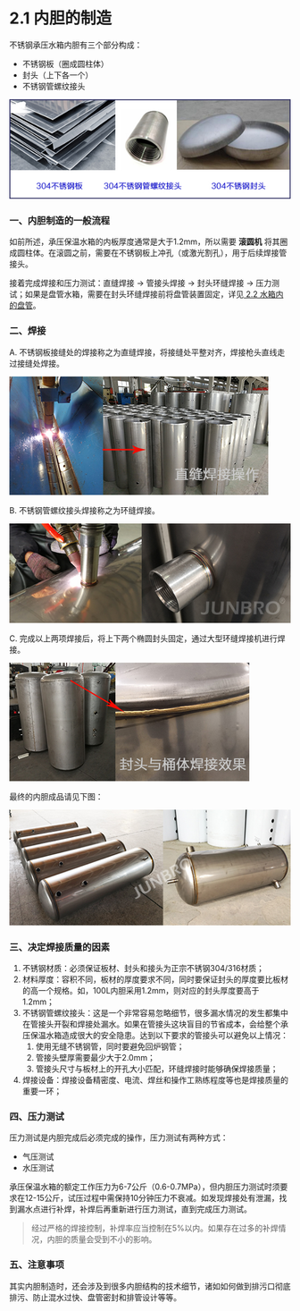 # 2.1 内胆的制造

不锈钢承压水箱内胆有三个部分构成：

* 不锈钢板（圈成圆柱体）
* 封头（上下各一个）
* 不锈钢管螺纹接头

![](../.gitbook/assets/001.jpg)

### 一、内胆制造的一般流程

如前所述，承压保温水箱的内板厚度通常是大于1.2mm，所以需要 **滚圆机** 将其圈成圆柱体。在滚圆之前，需要在不锈钢板上冲孔（或激光割孔），用于后续焊接管接头。

接着完成焊接和压力测试：直缝焊接 → 管接头焊接 → 封头环缝焊接 → 压力测试；如果是盘管水箱，需要在封头环缝焊接前将盘管装置固定，详见[ 2.2 水箱内的盘管](2.2-shui-xiang-nei-de-pan-guan.md)。

### 二、焊接

A. 不锈钢板接缝处的焊接称之为直缝焊接，将接缝处平整对齐，焊接枪头直线走过接缝处焊接。

![&#x76F4;&#x7F1D;&#x710A;&#x63A5;&#x64CD;&#x4F5C;](../.gitbook/assets/zhi-feng-han-jie-cao-zuo.jpg)

B. 不锈钢管螺纹接头焊接称之为环缝焊接。

![&#x4E0D;&#x9508;&#x94A2;&#x7BA1;&#x87BA;&#x7EB9;&#x63A5;&#x5934;&#x710A;&#x63A5;](../.gitbook/assets/bu-xiu-gang-cheng-ya-bao-wen-shui-xiang-han-jie.jpg)

C. 完成以上两项焊接后，将上下两个椭圆封头固定，通过大型环缝焊接机进行焊接。

![&#x5C01;&#x5934;&#x4E0E;&#x6876;&#x4F53;&#x710A;&#x63A5;&#x6548;&#x679C;](../.gitbook/assets/feng-tou-yu-tong-ti-han-jie-xiao-guo.jpg)

最终的内胆成品请见下图：

![&#x4E0D;&#x9508;&#x94A2;&#x4FDD;&#x6E29;&#x6C34;&#x7BB1;&#x5185;&#x80C6;&#x6210;&#x54C1;](../.gitbook/assets/bu-xiu-gang-bao-wen-shui-xiang-nei-dan-cheng-pin.jpg)

### 三、决定焊接质量的因素

1. 不锈钢材质：必须保证板材、封头和接头为正宗不锈钢304/316材质；
2. 材料厚度：容积不同，板材的厚度要求不同，同时要保证封头的厚度要比板材的高一个规格。如，100L内胆采用1.2mm，则对应的封头厚度要高于1.2mm；
3. 不锈钢管螺纹接头：这是一个非常容易忽略细节，很多漏水情况的发生都集中在管接头开裂和焊接处漏水。如果在管接头这块盲目的节省成本，会给整个承压保温水箱造成很大的安全隐患。达到以下要求的管接头可以避免以上情况：
   1. 使用无缝不锈钢管，同时要避免回炉钢管；
   2. 管接头壁厚需要最少大于2.0mm；
   3. 管接头尺寸与板材上的开孔大小匹配，环缝焊接时能够确保焊接质量；
4. 焊接设备：焊接设备精密度、电流、焊丝和操作工熟练程度等也是焊接质量的重要一环；

### 四、压力测试

压力测试是内胆完成后必须完成的操作，压力测试有两种方式：

* 气压测试
* 水压测试

承压保温水箱的额定工作压力为6-7公斤（0.6-0.7MPa），但内胆压力测试时须要求在12-15公斤，试压过程中需保持10分钟压力不衰减。如发现焊接处有泄漏，找到漏水点进行补焊，补焊后再重新进行压力测试，直到完成压力测试。

> 经过严格的焊接控制，补焊率应当控制在5%以内。如果存在过多的补焊情况，内胆的质量会受到不小的影响。

### 五、注意事项

其实内胆制造时，还会涉及到很多内胆结构的技术细节，诸如如何做到排污口彻底排污、防止混水过快、盘管密封和排管设计等等。

